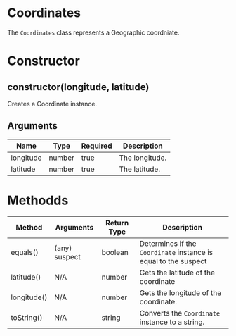 # Coordinates
The `Coordinates` class represents a Geographic coordniate.

# Constructor
## constructor(longitude, latitude)
Creates a Coordinate instance.

## Arguments
| **Name** | **Type** | **Required** | **Description** |
| ----------- | ----------- | ----------- | ----------- |
| longitude | number | true | The longitude. |
| latitude | number | true | The latitude. |

# Methodds
| **Method** | **Arguments** | **Return Type** | **Description** |
| ----------- | ----------- | ----------- | ----------- |
| equals() | (any) suspect | boolean | Determines if the `Coordinate` instance is equal to the suspect|
| latitude() | N/A | number | Gets the latitude of the coordinate |
| longitude() | N/A | number | Gets the longitude of the coordinate. |
| toString() | N/A | string | Converts the `Coordinate` instance to a string. |